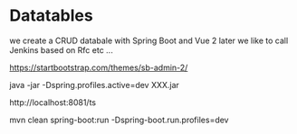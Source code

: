 # Datatables

we create a CRUD databale with Spring Boot and Vue 2
later we like to call Jenkins based on Rfc etc ...

https://startbootstrap.com/themes/sb-admin-2/

java -jar -Dspring.profiles.active=dev XXX.jar

http://localhost:8081/ts


mvn clean spring-boot:run -Dspring-boot.run.profiles=dev
